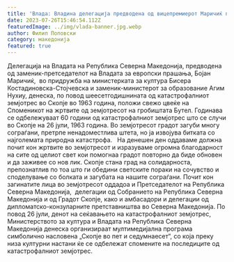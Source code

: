 ```yaml
---
title: 'Влада: Владина делегација предводена од вицепремиерот Маричиќ положи цвеќе на Споменикот на жртвите од земјотресот - 26 ЈУЛИ 2023'
date: 2023-07-26T15:46:54.112Z
featuredImage: ../img/vlada-banner.jpg.webp
author: Филип Поповски
category: македонија
featured: true
---
```

Делегација на Владата на Република Северна Македонија, предводена од заменик-претседателот на Владата за европски прашања, Бојан Маричиќ,  во придружба на министерката за култура Бисера Костадиновска-Стојчевска и заменик-министерот за образование Агим Нухиу, денеска, по повод шеесетгодишнината од катастрофалниот земјотрес во Скопје во 1963 година, положи свежо цвеќе на Споменикот на жртвите од земјотресот на гробиштата Бутел.
Годинава се одбележуваат 60 години од катастрофалниот земјотрес што се случи во Скопје на 26 јули, 1963 година. Во земјотресот градот загуби многу сограѓани, претрпе ненадоместлива штета, но ја извојува битката со најголемата природна катастрофа.  
На денешен ден оддаваме должна почит кон жртвите во земјотресот и изразуваме огромна благодарност на сите од целиот свет кои помогнаа градот повторно да биде обновен и да заживее со нов лик.
Скопје стана град на солидарноста, препознатлив по тоа што ги обедини светските пораки на сочувство и споделување со болката и загубата на нашите сограѓани.
Почит кон загинатите лица во земјотресот оддадоа и Претседателот на Република Северна Македонија,  делегации од Собранието на Република Северна Македонија и од Градот Скопје, како и амбасадори и делегации од дипломатско-конзуларните претставништва во Северна Македонија.
По повод 26 јули, денот на сеќавањето на катастрофалниот земјотрес, Министерството за култура и Владата на Република Северна Македонија денеска организираат мултимедијална програма симболично насловена „Скопје во пет и седумнаесет“, со која преку низа културни настани ќе се одбележат спомените на последиците од катастрофалниот земјотрес.
